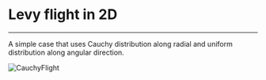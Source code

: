 # Levy flight in 2D
***
A simple case that uses Cauchy distribution along radial and uniform distribution along angular direction.


![CauchyFlight](https://user-images.githubusercontent.com/100057270/155827070-46199390-4164-4081-9a86-9bba9d51fbc9.svg)
